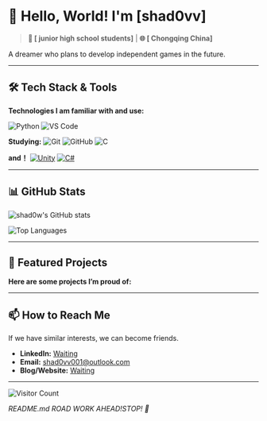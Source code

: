 

<!--
**shad0vv001/shad0vv001** is a ✨ _special_ ✨ repository because its `README.md` (this file) appears on your GitHub profile.

Here are some ideas to get you started:

- 🔭 I’m currently working on ...
- 🌱 I’m currently learning ...
- 👯 I’m looking to collaborate on ...
- 🤔 I’m looking for help with ...
- 💬 Ask me about ...
- 📫 How to reach me: ...
- 😄 Pronouns: ...
- ⚡ Fun fact: ...
-->
<!-- 这是一个注释，在预览中不会显示。你可以用它来给自己做笔记。 -->

# 👋 Hello, World! I'm [shad0vv]

> **🎯 [ junior high school students]** | **🌐 [ Chongqing China]**

A dreamer who plans to develop independent games in the future.

---

## 🛠️ Tech Stack & Tools

**Technologies I am familiar with and use:**

<!--![JavaScript](https://img.shields.io/badge/JavaScript-F7DF1E?style=for-the-badge&logo=javascript&logoColor=black)
![TypeScript](https://img.shields.io/badge/TypeScript-007ACC?style=for-the-badge&logo=typescript&logoColor=white)
![React](https://img.shields.io/badge/React-20232A?style=for-the-badge&logo=react&logoColor=61DAFB)
![Vue.js](https://img.shields.io/badge/Vue.js-35495E?style=for-the-badge&logo=vuedotjs&logoColor=4FC08D)
![Node.js](https://img.shields.io/badge/Node.js-339933?style=for-the-badge&logo=nodedotjs&logoColor=white)
![Git](https://img.shields.io/badge/Git-F05032?style=for-the-badge&logo=git&logoColor=white)
![VS Code](https://img.shields.io/badge/VS_Code-007ACC?style=for-the-badge&logo=visual-studio-code&logoColor=white)-->
![Python](https://img.shields.io/badge/Python-3776AB?style=for-the-badge&logo=python&logoColor=white)
![VS Code](https://img.shields.io/badge/VS_Code-007ACC?style=for-the-badge&logo=visual-studio-code&logoColor=white)

**Studying:**
![Git](https://img.shields.io/badge/Git-F05032?style=for-the-badge&logo=git&logoColor=white)
![GitHub](https://img.shields.io/badge/GitHub-181717?style=for-the-badge&logo=github&logoColor=white)
![C](https://img.shields.io/badge/C-A8B9CC?style=for-the-badge&logo=c&logoColor=black)

**and！**
[![Unity](https://img.shields.io/badge/Unity-100000?style=for-the-badge&logo=unity&logoColor=white)](https://unity.com/)
[![C#](https://img.shields.io/badge/C%23-239120?style=for-the-badge&logo=c-sharp&logoColor=white)](https://dotnet.microsoft.com/languages/csharp)

---

## 📊 GitHub Stats

<!-- 动态生成你的 GitHub 统计信息 -->
![shad0w's GitHub stats](https://github-readme-stats.vercel.app/apishad0vv001YOUR_USERNAME&show_icons=true&theme=radical)

![Top Languages](https://github-readme-stats.vercel.app/api/top-langs/shad0vv001YOUR_USERNAME&layout=compact&theme=radical)

---

## 🌟 Featured Projects

**Here are some projects I’m proud of:**

<!-- [**📦 Project One**](https://github.com/your-username/project-one) - 这是一个很棒的项目，它使用了 [技术栈]。它解决了 [什么问题]。
- [**🚀 Project Two**](https://github.com/your-username/project-two) - 另一个很酷的工具或应用，具有 [什么特点]。
- [**🔧 Project Three**](https://github.com/your-username/project-three) - 一个简洁高效的库或脚本。
-->
---

## 📫 How to Reach Me

If we have similar interests, we can become friends.

- **LinkedIn:** [Waiting](https://linkedin.com/in/your-profile)
- **Email:** shad0vv001@outlook.com
- **Blog/Website:** [Waiting](https://your-blog.com)

---

<!-- 一个有趣的小尾巴 -->
![Visitor Count](https://komarev.com/ghpvc/?username=YOUR_USERNAME&color=blueviolet&style=flat-square)

*README.md ROAD WORK AHEAD!STOP! 🚧*